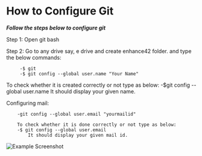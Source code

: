 # How to Configure Git

**_Follow the steps below to configure git_**


Step 1: Open git bash

Step 2: Go to any drive say, e drive and create enhance42 folder. and type the below commands:

         -$ git
         -$ git config --global user.name "Your Name"

To check whether it is created correctly or not type as below:
         -$git config --global user.name
            It should display your given name.

 Configuring mail:

        -git config --global user.email "yourmailid"

        To check whether it is done correctly or not type as below:
        -$ git config --global user.email
            It should display your given mail id.

![Example Screenshot](https://octodex.github.com/images/bannekat.png)

 



